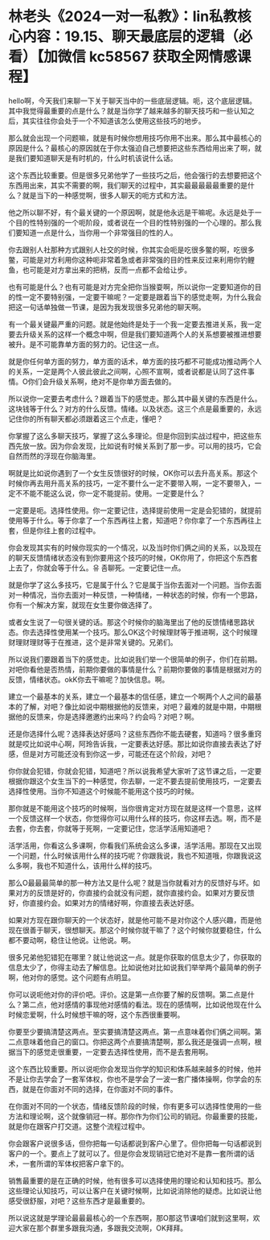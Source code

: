 # 林老头《2024一对一私教》：lin私教核心内容：19.15、聊天最底层的逻辑（必看）【加微信 kc58567 获取全网情感课程】

hello啊，今天我们来聊一下关于聊天当中的一些底层逻辑。呃，这个底层逻辑。其中我觉得最重要的点是什么？就是当你学了越来越多的聊天技巧和一些认知之后，其实往往你会处于一个不知道该怎么使用这些技巧的地步。

那么就会出现一个问题嘛，就是有时候你想用技巧你用不出来。那么其中最核心的原因是什么？最核心的原因就在于你太强迫自己想要把这些东西给用出来了啊，就是我们要知道聊天是有时机的，什么时机该说什么话。

这个东西比较重要。但是很多兄弟他学了一些技巧之后，他会强行的去想要把这个东西用出来，其实不需要的啊，我们聊天的过程中，其实最最最最最重要的是什么？就是当下的一种感觉啊，很多人聊天的呃方式和方法。

他之所以聊不好，有个最关键的一个原因啊，就是他永远是干嘛呢。永远是处于一个目的性特别强的一个呃阶段，或者说在一个目的性特别强的一个心理的。那么我们要知道一点是什么，当你用一个非常强目的性的人。

你去跟别人社那种方式跟别人社交的时候，你其实会呃是吃很多鳖的啊，吃很多鳖，可能是对方利用你这种呃非常着急或者非常强的目的性来反过来利用你钓鲤鱼，也可能是对方拿出来的把柄，反而一点都不会给让步。

也有可能是什么？也有可能是对方完全把你当猴耍啊，所以说你一定要知道你的目的性一定不要特别强，一定要干嘛呢？一定要是跟着当下的感觉走啊，为什么我会把这一句话单独做一节课，是因为我发现很多兄弟他的聊天啊。

有一个最关键最严重的问题。就是他始终是处于一个我一定要去推进关系，我一定要去升级关系的这样一个概念中啊，但是我们要知道两个人的关系想要被推进想要被升。是不可能靠单方面的努力的。记住这一点。

就是你任何单方面的努力，单方面的话术，单方面的技巧都不可能成功推动两个人的关系，一定是两个人彼此彼此之间啊，心照不宣啊，或者说都是认同了这件事情。O你们会升级关系啊，绝对不是你单方面去做的。

所以说你一定要去考虑什么？跟着当下的感觉走。那么其中最关键的东西是什么。这块钱等于什么？对方的什么反馈。情绪。以及状态。这三个点是最重要的，永远记住你的所有聊天都必须跟着这三个点走，懂吧？

你掌握了这么多聊天技巧，掌握了这么多理论。但是你回到实战过程中，把这些东西先放一放。因为你会发现，比如说有时候关系到了那一步。可以用的技巧，它会自然而然的浮现在你脑海里。

啊就是比如说你遇到了一个女生反馈很好的时候，OK你可以去升高关系。那这个时候你再去用升高关系的技巧，一定不要什么一定不要带入啊，一定不要带入，一定不不能不能这么说，你一定不能提前。使用。一定要是什么？

一定要是呃。选择性使用。你一定要记住，选择提前使用一定是会犯错的，就提前使用等于什么。等于你拿了一个东西再往上套，知道吧？你你拿了一个东西再往上套，但是你往上套的过程中。

你会发现其实有的时候你现实的一个情况，以及当时你们俩之间的关系，以及现在的聊天反馈情绪状态没有到你要用这个技巧的时候，OK你用了，你把这个东西套上去了，你就会等于什么。유 좀聊死。一定要记住一点。

就是你学了这么多技巧，它是属于什么？它是属于当你去面对一个问题。当你去面对一种情况，当你去面对一种反馈，一种情绪，一种状态的时候，你有一个思路，你有一个解决方案，就现在女生要你做选择了。

或者女生说了一句很关键的话。那这个时候你的脑海里出了他的反馈情绪思路状态。你去选择性使用某一个技巧。那么OK这个时候理财等于推进啊，这个时候理财理财理财等于在推进，这个是非常关键的。兄弟们。

所以说我们要跟着当下的感觉走。比如说我们举一个很简单的例子，你们在前期。对吧你看他是否热情，前期你要做的事情是什么？前期你要做的事情是根据对方的反馈，情绪状态。okK你去干嘛呢？加快信息。啊。

建立一个最基本的关系，建立一个最基本的信任感，建立一个啊两个人之间的最基本的了解，对吧？像比如说中期根据他的反馈来，对吧？最难的就是中期，中期根据他的反馈来，你是选择邀邀约出来吗？约会吗？对吧？啊。

还是你选择什么呢？选择表达好感吗？这些东西你不能去硬套，知道吗？很多重窍就是哎比如说中心啊，阿玲告诉我，一定要表达好感。那比如说你直接去表达了好感，但是对方可能还没有到你这一步，可能还在这个阶段，对吧？

你你就会犯错，你就会犯错，知道吧？所以说我希望大家听了这节课之后，一定要根据你跟这个女生当下的一种感觉，你去聊，一定不要去提前使用技巧，一定要去选择性使用。当你不知道这个时候能不能用这个技巧的时候。

那你就是不能用这个技巧的时候啊，当你很肯定对方现在就是这样一个意思，这样一个反馈这样一个状态，你觉得你可以用什么样的技巧，你这样去选。啊，而不是去套，你去套，你就等于死啊，一定要记住，您活学活用知道吧？

活学活用，你看这么多课啊，你看我们系统会这么多课，活学活用。那现在又出现一个问题，什么时候该用什么样的技巧呢？你跟我说，我也不知道哦，你跟我说这么多啊，我也不知道什么，该用什么样的技巧。

那么O最最最简单的那一种方法又是什么呢？就是当你就看对方的反馈好与坏。如果对方的反馈是好的，你直接约会就没有问题，就你直接约会。如果对方要反馈好，你直接约会。如果对方的情绪好啊，你直接去表达好感。

如果对方现在跟你聊天的一个状态好，就是他可能不是对你这个人感兴趣，而是他现在很善于聊天，很想聊天。那这个时候你就干嘛了？这个时候你就要稳住，什么都不要动啊，稳住让他说。让他说。啊。

很多兄弟他犯错犯在哪里？就让他说这一点。就是你获取的信息太少了，你获取的信息太少了，你得主动去了解信息。比如说他对比如说我们举举两个最简单的例子啊，他对你的感觉。这个问题有点明显。

你可以说呃他对你的评价吧。评价。这是第一点你要了解的反馈啊。第二点是什么？第二点，他对感情的事现他对感情的看法。现在的感情啊，比如说他现在什么时候恋爱啊，什么时候想干嘛的呀，这个东西很重要啊。

你要至少要搞清楚这两点。至实要搞清楚这两点。第一点意味着你们俩之间啊。第二点意味着他自己的窗口。你把这两个点要搞清楚啊，那么我还是强调一点啊，根据当下的感觉走很重要，一定要去选择性使用，而不是去套用啊。

这个东西比较重要。所以说呃你会发现当你学的知识和体系越来越多的时候，他并不是让你去学会了一套军体权，你也不是学会了一波一套广播体操啊，你学会的东西，就是在你面对不同的选择，在你面对不同的事件。

在你面对不同的一个状态，情绪反馈阶段的时候，你有更多可以选择性使用的一些方法和理论啊，这个就像销冠一样。那你作为你们公司的销冠。你最重要的技能，就是你在跟客户打交道。这整个流程过程中。

你会跟客户说很多话，但你把每一句话都说到客户心里了。但你把每一句话都说到客户的一个。要点上了就可以了。但是你会发现销冠它绝对不是靠一套所谓的话术，一套所谓的军体权把客户拿下的。

销售最重要的是在正确的时候，他有很多可以选择使用的理论和认知和技巧。那么这些理论认知技巧，可以让客户在关键时候啊，比如说消除他的疑虑。比如说让他感受很舒服，对吧？这些东西才是最重要的。

所以说这就是学理论最最最核心的一个东西啊，那O那这节课咱们就到这里啊，欢迎大家在那个群里多跟我沟通，多跟我交流啊，OK拜拜。

